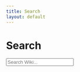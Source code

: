 ```yaml
---
title: Search
layout: default
---
```

# Search

<!-- HTML elements for search -->
<input type="text" id="search-input" placeholder="Search Wiki...">
<ul id="results-container"></ul>

<!-- or without installing anything -->
<script src="https://unpkg.com/simple-jekyll-search@latest/dest/simple-jekyll-search.min.js"></script>

<script type="text/javascript">
  var sjs = SimpleJekyllSearch({
  searchInput: document.getElementById('search-input'),
  resultsContainer: document.getElementById('results-container'),
  json: '{{ "search.json" | relative_url }}',
  limit: 100,
  sortMiddleware: function(a, b)
  {
    searchstr = document.getElementById('search-input').value.toLowerCase();
    var astr = String(a.title);
    var bstr = String(b.title);
    if (astr.toLowerCase().includes(searchstr))
    {
      return -1;
    }
    else if (bstr.toLowerCase().includes(searchstr))
    {
      return 1;
    }
    return astr.localeCompare(bstr)
  }
})
</script>